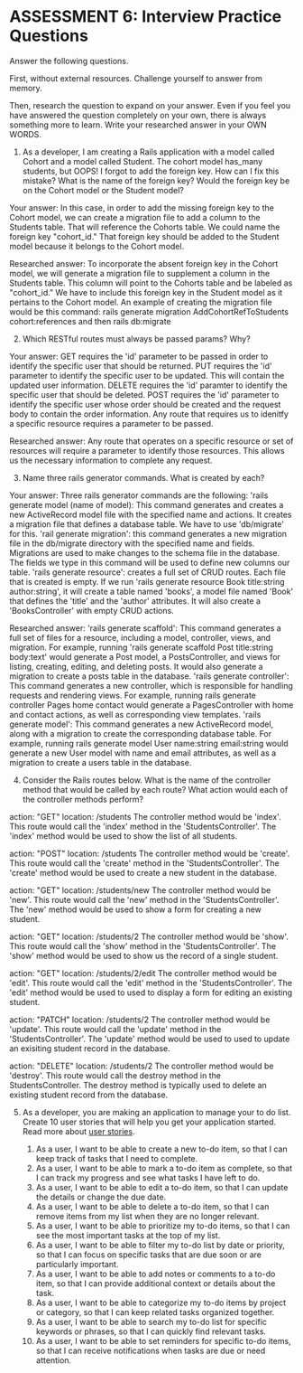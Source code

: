# ASSESSMENT 6: Interview Practice Questions

Answer the following questions.

First, without external resources. Challenge yourself to answer from memory.

Then, research the question to expand on your answer. Even if you feel you have answered the question completely on your own, there is always something more to learn. Write your researched answer in your OWN WORDS.

1. As a developer, I am creating a Rails application with a model called Cohort and a model called Student. The cohort model has_many students, but OOPS! I forgot to add the foreign key. How can I fix this mistake? What is the name of the foreign key? Would the foreign key be on the Cohort model or the Student model?

Your answer: In this case, in order to add the missing foreign key to the Cohort model, we can create a migration file to add a column to the Students table. That will reference the Cohorts table. We could name the foreign key "cohort_id." That foreign key should be added to the Student model because it belongs to the Cohort model. 

Researched answer: To incorporate the absent foreign key in the Cohort model, we will generate a migration file to supplement a column in the Students table. This column will point to the Cohorts table and be labeled as "cohort_id." We have to include this foreign key in the Student model as it pertains to the Cohort model. An example of creating the migration file would be this command: rails generate migration AddCohortRefToStudents cohort:references
and then rails db:migrate 

2. Which RESTful routes must always be passed params? Why?

Your answer: 
GET requires the 'id' parameter to be passed in order to identify the specific user that should be returned.
PUT requires the 'id' parameter to identify the specific user to be updated. This will contain the updated user information.
DELETE requires the 'id' paramter to identify the specific user that should be deleted.
POST requires the 'id' parameter to identify the specific user whose order should be created and the request body to contain the order information.
Any route that requires us to idenitfy a specific resource requires a parameter to be passed. 

Researched answer: Any route that operates on a specific resource or set of resources will require a parameter to identify those resources. This allows us the necessary information to complete any request.  

3. Name three rails generator commands. What is created by each?

Your answer: Three rails generator commands are the following:
    'rails generate model (name of model): This command generates and creates a new ActiveRecord model file with the specified name and actions. It creates a migration file that defines a database table. We have to use 'db/migrate' for this.
    'rail generate migration': this command generates a new migration file in the db/migrate directory with the specified name and fields. Migrations are used to make changes to the schema file in the database. The fields we type in this command will be used to define new columns our table.
    'rails generate resource': creates a full set of CRUD routes. Each file that is created is empty. If we run 'rails generate resource Book title:string author:string', it will create a table named 'books', a model file named 'Book' that defines the 'title' and the 'author' attributes. It will also create a 'BooksController' with empty CRUD actions.

Researched answer: 
    'rails generate scaffold': This command generates a full set of files for a resource, including a model, controller, views, and migration. For example, running 'rails generate scaffold Post title:string body:text' would generate a Post model, a PostsController, and views for listing, creating, editing, and deleting posts. It would also generate a migration to create a posts table in the database.
    'rails generate controller': This command generates a new controller, which is responsible for handling requests and rendering views. For example, running rails generate controller Pages home contact would generate a PagesController with home and contact actions, as well as corresponding view templates.
    'rails generate model': This command generates a new ActiveRecord model, along with a migration to create the corresponding database table. For example, running rails generate model User name:string email:string would generate a new User model with name and email attributes, as well as a migration to create a users table in the database.


4. Consider the Rails routes below. What is the name of the controller method that would be called by each route? What action would each of the controller methods perform?

action: "GET" location: /students
    The controller method would be 'index'. This route would call the 'index' method in the 'StudentsController'. The 'index' method would be used to show the list of all students.

action: "POST" location: /students
    The controller method would be 'create'. This route would call the 'create' method in the 'StudentsController'. The 'create' method would be used to create a new student in the database.

action: "GET" location: /students/new
    The controller method would be 'new'. This route would call the 'new' method in the 'StudentsController'. The 'new' method would be used to show a form for creating a new student.

action: "GET" location: /students/2
    The controller method would be 'show'. This route would call the 'show' method in the 'StudentsController'. The 'show' method would be used to show us the record of a single student.

action: "GET" location: /students/2/edit
    The controller method would be 'edit'. This route would call the 'edit' method in the 'StudentsController'. The 'edit' method would be used to used to display a form for editing an existing student.

action: "PATCH" location: /students/2
    The controller method would be 'update'. This route would call the 'update' method in the 'StudentsController'. The 'update' method would be used to used to update an exisiting student record in the database.

action: "DELETE" location: /students/2
    The controller method would be 'destroy'.  This route would call the destroy method in the StudentsController. The destroy method is typically used to delete an existing student record from the database.

5. As a developer, you are making an application to manage your to do list. Create 10 user stories that will help you get your application started. Read more about [user stories](https://www.atlassian.com/agile/project-management/user-stories).

    1. As a user, I want to be able to create a new to-do item, so that I can keep track of tasks that I need to complete.
    2. As a user, I want to be able to mark a to-do item as complete, so that I can track my progress and see what tasks I have left to do.
    3. As a user, I want to be able to edit a to-do item, so that I can update the details or change the due date.
    4. As a user, I want to be able to delete a to-do item, so that I can remove items from my list when they are no longer relevant.
    5. As a user, I want to be able to prioritize my to-do items, so that I can see the most important tasks at the top of my list.
    6. As a user, I want to be able to filter my to-do list by date or priority, so that I can focus on specific tasks that are due soon or are particularly important.
    7. As a user, I want to be able to add notes or comments to a to-do item, so that I can provide additional context or details about the task.
    8. As a user, I want to be able to categorize my to-do items by project or category, so that I can keep related tasks organized together.
    9. As a user, I want to be able to search my to-do list for specific keywords or phrases, so that I can quickly find relevant tasks.
    10. As a user, I want to be able to set reminders for specific to-do items, so that I can receive notifications when tasks are due or need attention.
